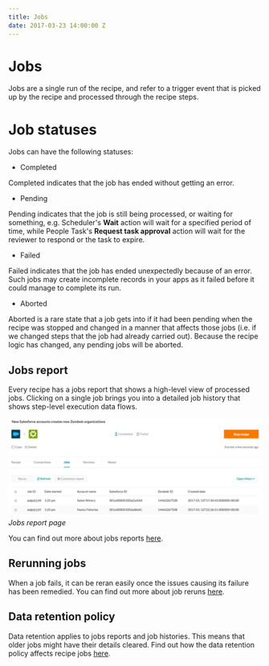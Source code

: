 ```yaml
---
title: Jobs
date: 2017-03-23 14:00:00 Z
---
```


# Jobs
Jobs are a single run of the recipe, and refer to a trigger event that is picked up by the recipe and processed through the recipe steps.

# Job statuses
Jobs can have the following statuses:

- Completed

Completed indicates that the job has ended without getting an error.

- Pending

Pending indicates that the job is still being processed, or waiting for something, e.g. Scheduler's **Wait** action will wait for a specified period of time, while People Task's **Request task approval** action will wait for the reviewer to respond or the task to expire.

- Failed

Failed indicates that the job has ended unexpectedly because of an error. Such jobs may create incomplete records in your apps as it failed before it could manage to complete its run.

- Aborted

Aborted is a rare state that a job gets into if it had been pending when the recipe was stopped and changed in a manner that affects those jobs (i.e. if we changed steps that the job had already carried out). Because the recipe logic has changed, any pending jobs will be aborted.

## Jobs report
Every recipe has a jobs report that shows a high-level view of processed jobs. Clicking on a single job brings you into a detailed job history that shows step-level execution data flows.

![Jobs history](/assets/images/workato-concepts/jobs-history.png)
*Jobs report page*

You can find out more about jobs reports [here](/recipes/jobs-report.md).

## Rerunning jobs
When a job fails, it can be reran easily once the issues causing its failure has been remedied. You can find out more about job reruns [here](recipes/rerun-job.md).

## Data retention policy
Data retention applies to jobs reports and job histories. This means that older jobs might have their details cleared. Find out how the data retention policy affects recipe jobs [here](data-retention.md).

